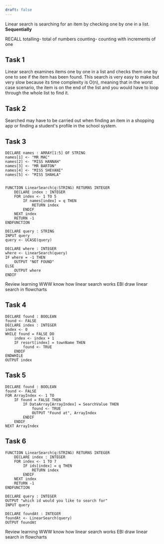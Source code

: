 ```yaml
---
draft: false
---
```

Linear search is searching for an item by checking one by one in a list. **Sequentially**

RECALL
totalling- total of numbers
counting- counting with increments of one

## Task 1
Linear search examines items one by one in a list and  checks them one by one to see if the item has been found. This search is very easy to make but very slow because its time complexity is O(n), meaning that in the worst case scenario, the item is on the end of the list and you would have to loop through the whole list to find it.

## Task 2
Searched may have to be carried out when finding an item in a shopping app or finding a student's profile in the school system.

## Task 3
```
DECLARE names : ARRAY[1:5] OF STRING
names[1] <- "MR MAC"
names[2] <- "MISS HANNAH"
names[3] <- "MR BARTON"
names[4] <- "MISS SHEVANI"
names[5] <- "MISS SHAHLA"


FUNCTION LinearSearch(q:STRING) RETURNS INTEGER
	DECLARE index : INTEGER
	FOR index <- 1 TO 5
		IF names[index] = q THEN
			RETURN index
		ENDIF
	NEXT index
	RETURN -1
ENDFUNCTION

DECLARE query : STRING
INPUT query
query <- UCASE(query)

DECLARE where : INTEGER
where <- LinearSearch(query)
IF where = -1 THEN
	OUTPUT "NOT FOUND"
ELSE
	OUTPUT where
ENDIF
```


Review learning
WWW
	know how linear search works
EBI
	draw linear search in flowcharts




## Task 4
```
DECLARE found : BOOLEAN
found <- FALSE
DECLARE index : INTEGER
index <- 0
WHILE found = FALSE DO
	index <- index + 1
	IF resort[index] = townName THEN
		found <- TRUE
	ENDIF
ENDWHILE
OUTPUT index
```

## Task 5
```
DECLARE found : BOOLEAN
found <- FALSE
FOR ArrayIndex <- 1 TO 
	IF found = FALSE THEN
		IF DataArray[ArrayIndex] = SearchValue THEN
			found <- TRUE
			OUTPUT "Found at", ArrayIndex
		ENDIF
	ENDIF
NEXT ArrayIndex
```

## Task 6
```
FUNCTION LinearSearch(q:STRING) RETURNS INTEGER
	DECLARE index : INTEGER
	FOR index <- 1 TO 7
		IF ids[index] = q THEN
			RETURN index
		ENDIF
	NEXT index
	RETURN -1
ENDFUNCTION

DECLARE query : INTEGER
OUTPUT "which id would you like to search for"
INPUT query

DECLARE foundAt : INTEGER
foundAt <- LinearSearch(query)
OUTPUT foundAt
```

Review learning
WWW
	know how linear search works
EBI
	draw linear search in flowcharts